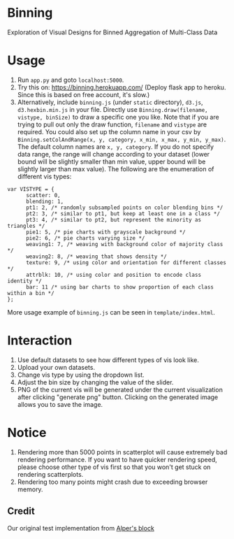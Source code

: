 # Binning
Exploration of Visual Designs for Binned Aggregation of Multi-Class Data

# Usage
1. Run `app.py` and goto `localhost:5000`.
2. Try this on: https://binning.herokuapp.com/ (Deploy flask app to heroku. Since this is based on free account, it's slow.)
3. Alternatively, include `binning.js` (under `static` directory), `d3.js`, `d3.hexbin.min.js` in your file. Directly use ```Binning.draw(filename, vistype, binSize)``` to draw a specific one you like. 
Note that if you are trying to pull out only the draw function, ```filename``` and ```vistype``` are required.
You could also set up the column name in your csv by `Binning.setColAndRange(x, y, category, x_min, x_max, y_min, y_max)`. The default column names are `x, y, category`. If you do not specify data range, the range will change according to your dataset (lower bound will be slightly smaller than min value, upper bound will be slightly larger than max value).
The following are the enumeration of different vis types:
```
var VISTYPE = {
	  scatter: 0,
	  blending: 1,
	  pt1: 2, /* randomly subsampled points on color blending bins */
	  pt2: 3, /* similar to pt1, but keep at least one in a class */
	  pt3: 4, /* similar to pt2, but represent the minority as triangles */
	  pie1: 5, /* pie charts with grayscale background */
	  pie2: 6, /* pie charts varying size */
	  weaving1: 7, /* weaving with background color of majority class */
	  weaving2: 8, /* weaving that shows density */
	  texture: 9, /* using color and orientation for different classes */
	  attrblk: 10, /* using color and position to encode class identity */
	  bar: 11 /* using bar charts to show proportion of each class within a bin */
};
```
More usage example of `binning.js` can be seen in `template/index.html`.

# Interaction
1. Use default datasets to see how different types of vis look like.
2. Upload your own datasets.
3. Change vis type by using the dropdown list.
4. Adjust the bin size by changing the value of the slider.
5. PNG of the current vis will be generated under the current visualization after clicking "generate png" button. Clicking on the generated image allows you to save the image.

# Notice
1. Rendering more than 5000 points in scatterplot will cause extremely bad rendering performance.
 If you want to have quicker rendering speed, please choose other type of vis first so that you won't get stuck on rendering scatterplots.
2. Rendering too many points might crash due to exceeding browser memory.

## Credit
Our original test implementation from [Alper's block](http://bl.ocks.org/yelper/307b1cef7ef792722d4cbde61099a265)

